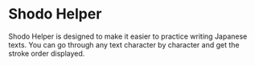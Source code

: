 # Shodo Helper

Shodo Helper is designed to make it easier to practice writing Japanese texts. You can go through any text character by character and get the stroke order displayed.
